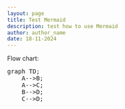 ```yaml
---
layout: page
title: Test Mermaid
description: test how to use Mermaid
author: author_name
date: 18-11-2024
---
```


Flow chart:

<pre class="mermaid">
graph TD;
    A-->B;
    A-->C;
    B-->D;
    C-->D;
</pre>	

<script type="module">
	import mermaid from 'https://cdn.jsdelivr.net/npm/mermaid@10/dist/mermaid.esm.min.mjs';
	mermaid.initialize({
		startOnLoad: true,
		theme: 'dark'
	});
</script>
